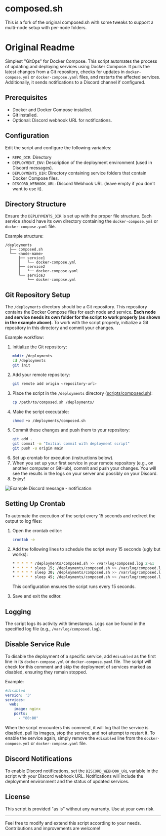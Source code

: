 # composed.sh

This is a fork of the original composed.sh with some tweaks to support a multi-node setup with per-node folders.

# Original Readme

Simplest "GitOps" for Docker Compose. This script automates the process of updating and deploying services using Docker Compose. It pulls the latest changes from a Git repository, checks for updates in `docker-compose.yml` or `docker-compose.yaml` files, and restarts the affected services. Additionally, it sends notifications to a Discord channel if configured.

## Prerequisites

- Docker and Docker Compose installed.
- Git installed.
- Optional: Discord webhook URL for notifications.

## Configuration

Edit the script and configure the following variables:

- `REPO_DIR`: Directory
- `DEPLOYMENT_ENV`: Description of the deployment environment (used in Discord messages).
- `DEPLOYMENTS_DIR`: Directory containing service folders that contain Docker Compose files.
- `DISCORD_WEBHOOK_URL`: Discord Webhook URL (leave empty if you don't want to use it).

## Directory Structure

Ensure the `DEPLOYMENTS_DIR` is set up with the proper file structure. Each service should have its own directory containing the `docker-compose.yml` or `docker-compose.yaml` file.

Example structure:
```
/deployments
  ├── composed.sh
  └── <node-name>
      ├── service1
      │   └── docker-compose.yml
      ├── service2
      │   └── docker-compose.yaml
      └── service3
          └── docker-compose.yml
```

## Git Repository Setup

The `/deployments` directory should be a Git repository. This repository contains the Docker Compose files for each node and service. **Each node and service needs its own folder for the script to work properly (as shown in the example above).** To work with the script properly, initialize a Git repository in this directory and commit your changes.

Example workflow:
1. Initialize the Git repository:
   ```bash
   mkdir /deployments
   cd /deployments
   git init
   ```
2. Add your remote repository:
   ```bash
   git remote add origin <repository-url>
   ```
3. Place the script in the `/deployments` directory ([scripts/composed.sh](scripts/composed.sh)):
   ```bash
   cp /path/to/composed.sh /deployments/
   ```
4. Make the script executable:
   ```bash
   chmod +x /deployments/composed.sh
   ```
5. Commit these changes and push them to your repository:
   ```bash
   git add .
   git commit -m "Initial commit with deployment script"
   git push -u origin main
   ```
6. Set up crontab for execution (instructions below).
7. When you set up your first service in your remote repository (e.g., on another computer or GitHub), commit and push your changes. You will see the results in the logs on your server and possibly on your Discord.
8. Enjoy!

![Example Discord message - notification](static/example-discord-message.png)

## Setting Up Crontab

To automate the execution of the script every 15 seconds and redirect the output to log files:

1. Open the crontab editor:
   ```bash
   crontab -e
   ```
2. Add the following lines to schedule the script every 15 seconds (ugly but works):
   ```bash
   * * * * * /deployments/composed.sh >> /var/log/composed.log 2>&1
   * * * * * sleep 15; /deployments/composed.sh >> /var/log/composed.log 2>&1
   * * * * * sleep 30; /deployments/composed.sh >> /var/log/composed.log 2>&1
   * * * * * sleep 45; /deployments/composed.sh >> /var/log/composed.log 2>&1
   ```
   This configuration ensures the script runs every 15 seconds.

3. Save and exit the editor.

## Logging

The script logs its activity with timestamps. Logs can be found in the specified log file (e.g., `/var/log/composed.log`).

## Disable Service Rule

To disable the deployment of a specific service, add `#disabled` as the first line in its `docker-compose.yml` or `docker-compose.yaml` file. The script will check for this comment and skip the deployment of services marked as disabled, ensuring they remain stopped.

Example:
```yaml
#disabled
version: '3'
services:
  web:
    image: nginx
    ports:
      - "80:80"
```

When the script encounters this comment, it will log that the service is disabled, pull its images, stop the service, and not attempt to restart it. To enable the service again, simply remove the `#disabled` line from the `docker-compose.yml` or `docker-compose.yaml` file.

## Discord Notifications

To enable Discord notifications, set the `DISCORD_WEBHOOK_URL` variable in the script with your Discord webhook URL. Notifications will include the deployment environment and the status of updated services.

## License

This script is provided "as is" without any warranty. Use at your own risk.

---

Feel free to modify and extend this script according to your needs. Contributions and improvements are welcome!